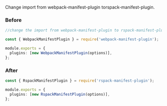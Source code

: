 Change import from webpack-manifest-plugin torspack-manifest-plugin.

### Before

```ts
//change the import from webpack-manifest-plugin to rspack-manifest-plugin

const { WebpackManifestPlugin } = require('webpack-manifest-plugin');

module.exports = {
  plugins: [new WebpackManifestPlugin(options)],
};
```

### After

```ts
const { RspackManifestPlugin } = require('rspack-manifest-plugin');

module.exports = {
  plugins: [new RspackManifestPlugin(options)],
};
```

